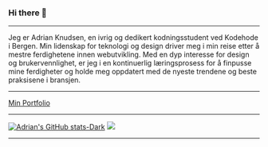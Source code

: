 ### Hi there 👋

<hr>

Jeg er Adrian Knudsen, en ivrig og dedikert kodningsstudent ved Kodehode i Bergen. Min lidenskap for teknologi og design driver 
meg i min reise etter å mestre ferdighetene innen webutvikling. 
Med en dyp interesse for design og brukervennlighet, er jeg i en kontinuerlig læringsprosess for å finpusse mine ferdigheter og holde meg oppdatert med de nyeste trendene og beste praksisene i bransjen.

<hr>

[Min Portfolio](http://adrianknudsen.github.io/Portfolio/)

<hr>

[![Adrian's GitHub stats-Dark](https://github-readme-stats.vercel.app/api?username=AdrianKnudsen&show_icons=true&theme=dark#gh-dark-mode-only)](https://github.com/AdrianKnudsen/github-readme-stats#gh-dark-mode-only)   ![](https://github.com/AdrianKnudsen/AdrianKnudsen/blob/main/batsignal.gif)

<hr>



<!--
**AdrianK-B06/AdrianK-B06** is a ✨ _special_ ✨ repository because its `README.md` (this file) appears on your GitHub profile.

Here are some ideas to get you started:

- 🔭 I’m currently working on ...
- 🌱 I’m currently learning ...
- 👯 I’m looking to collaborate on ...
- 🤔 I’m looking for help with ...
- 💬 Ask me about ...
- 📫 How to reach me: ...
- 😄 Pronouns: ...
- ⚡ Fun fact: ...
-->
